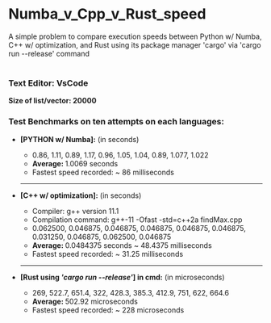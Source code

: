 # Numba_v_Cpp_v_Rust_speed
A simple problem to compare execution speeds between Python w/ Numba, C++ w/ optimization, and Rust using its package manager 'cargo' via 'cargo run --release' command <br><br>
<h3>Text Editor: VsCode</h3>
<strong>Size of list/vector: 20000</strong>
<p>
  <h3>Test Benchmarks on ten attempts on each languages:</h3>
  <ul>
  <li><strong>[PYTHON w/ Numba]:</strong> (in seconds)</li>
  <ul>
    <li>0.86, 1.11, 0.89, 1.17, 0.96, 1.05, 1.04, 0.89, 1.077, 1.022</li>
    <li><strong>Average: </strong>1.0069 seconds</li>
    <li>Fastest speed recorded: ~ 86 milliseconds</li>
  </ul>
  <hr>
  <li><strong>[C++ w/ optimization]:</strong> (in seconds)</li>
  <ul>
    <li>Compiler: g++ version 11.1</li>
    <li>Compilation command: g++-11 -Ofast -std=c++2a findMax.cpp</li>
    <li>0.062500, 0.046875, 0.046875, 0.046875, 0.046875, 0.046875, 0.031250, 0.046875, 0.062500, 0.046875</li>
    <li><strong>Average: </strong>0.0484375 seconds ~ 48.4375 milliseconds</li>
    <li>Fastest speed recorded: ~ 31.25 milliseconds</li>
  </ul>
  <hr>
  <li><strong>[Rust using <i>'cargo run --release'</i>] in cmd:</strong> (in microseconds)</li>
  <ul>
    <li>269, 522.7, 651.4, 322, 428.3, 385.3, 412.9, 751, 622, 664.6</li>
    <li><strong>Average: </strong>502.92 microseconds</li>
    <li>Fastest speed recorded: ~ 228 microseconds</li>
  </ul>
  </ul>
</p>
